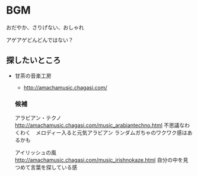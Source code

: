 # BGM
おだやか、さりげない、おしゃれ

 アゲアゲどんどんではない？

## 探したいところ
* 甘茶の音楽工房
  * http://amachamusic.chagasi.com/
  ### 候補
  アラビアン・テクノ
  http://amachamusic.chagasi.com/music_arabiantechno.html
  不思議なわくわく　メロディー入ると元気アラビアン
  ランダムガちゃのワクワク感はあるかも
  
  アイリッシュの風
  http://amachamusic.chagasi.com/music_irishnokaze.html
  自分の中を見つめて言葉を探している感
    
  
